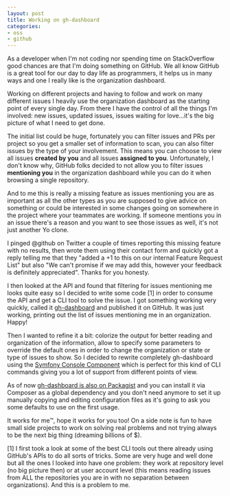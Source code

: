 ```yaml
---
layout: post
title: Working on gh-dashboard
categories:
- oss
- github
---
```


As a developer when I'm not coding nor spending time on StackOverflow good chances are that I'm doing something on GitHub. We all know GitHub is a great tool for our day to day life as programmers, it helps us in many ways and one I really like is the organization dashboard.

Working on different projects and having to follow and work on many different issues I heavily use the organization dashboard as the starting point of every single day. From there I have the control of all the things I'm involved: new issues, updated issues, issues waiting for love...it's the big picture of what I need to get done.

The initial list could be huge, fortunately you can filter issues and PRs per project so you get a smaller set of information to scan, you can also filter issues by the type of your involvement. This means you can choose to view all issues **created by you** and all issues **assigned to you**. Unfortunately, I don't know why, GitHub folks decided to not allow you to filter issues **mentioning you** in the organization dashboard while you can do it when browsing a single repository.

And to me this is really a missing feature as issues mentioning you are as important as all the other types as you are supposed to give advice on something or could be interested in some changes going on somewhere in the project where your teammates are working. If someone mentions you in an issue there's a reason and you want to see those issues as well, it's not just another Yo clone.

I pinged @github on Twitter a couple of times reporting this missing feature with no results, then wrote them using their contact form and quickly got a reply telling me that they "added a +1 to this on our internal Feature Request List" but also "We can't promise if we may add this, however your feedback is definitely appreciated". Thanks for you honesty.

I then looked at the API and found that filtering for issues mentioning me looks quite easy so I decided to write some code [1] in order to consume the API and get a CLI tool to solve the issue. I got something working very quickly, called it [gh-dashboard](https://github.com/dlondero/gh-dashboard) and published it on GitHub. It was just working, printing out the list of issues mentioning me in an organization. Happy!

Then I wanted to refine it a bit: colorize the output for better reading and organization of the information, allow to specify some parameters to override the default ones in order to change the organization or state or type of issues to show. So I decided to rewrite completely gh-dashboard using the [Symfony Console Component](http://symfony.com/components/Console) which is perfect for this kind of CLI commands giving you a lot of support from different points of view.

As of now [gh-dashboard is also on Packagist](https://packagist.org/packages/dlondero/gh-dashboard) and you can install it via Composer as a global dependency and you don't need anymore to set it up manually copying and editing configuration files as it's going to ask you some defaults to use on the first usage.

It works for me™, hope it works for you too! On a side note is fun to have small side projects to work on solving real problems and not trying always to be the next big thing (dreaming billions of $).

[1] I first took a look at some of the best CLI tools out there already using GitHub's APIs to do all sorts of tricks. Some are very huge and well done but all the ones I looked into have one problem: they work at repository level (no big picture then) or at user account level (this means reading issues from ALL the repositories you are in with no separation between organizations). And this is a problem to me.
